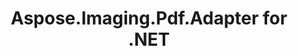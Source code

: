 ---
title: Aspose.Imaging.Pdf.Adapter for .NET
type: docs
weight: 10
url: /adapters/net/aspose.imaging.pdf.adapter/
keywords: "Aspose.Imaging.Pdf.Adapter for .NET, Aspose Imaging.Pdf.Adapter, Aspose API Reference."
description: Aspose.Imaging.Pdf.Adapter for .NET Combines 2 Aspose products Aspose.Imaging for .NET and Aspose.Pdf for .NET, this allows you to use the functions of both libraries as a single whole and expand conversion between formats.
is_root: true
---